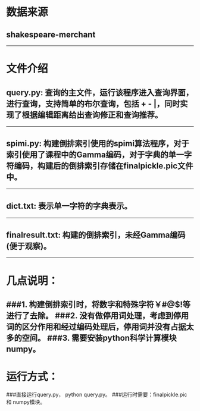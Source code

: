 数据来源
===
shakespeare-merchant
---
-----------------
文件介绍
===
query.py: 查询的主文件，运行该程序进入查询界面，进行查询，支持简单的布尔查询，包括 + - |，同时实现了根据编辑距离给出查询修正和查询推荐。
---
-----------------
spimi.py: 构建倒排索引使用的spimi算法程序，对于索引使用了课程中的Gamma编码，对于字典的单一字符编码，构建后的倒排索引存储在finalpickle.pic文件中。
---
-----------------
dict.txt: 表示单一字符的字典表示。
---
-----------------
finalresult.txt: 构建的倒排索引，未经Gamma编码(便于观察)。
---
-----------------
几点说明：
===
###1.	构建倒排索引时，将数字和特殊字符￥#@$!等进行了去除。
###2.	没有做停用词处理，考虑到停用词的区分作用和经过编码处理后，停用词并没有占据太多的空间。
###3.	需要安装python科学计算模块numpy。
-----------------
运行方式：
===
###直接运行query.py， python query.py。
###运行时需要：finalpickle.pic 和 numpy模块。
